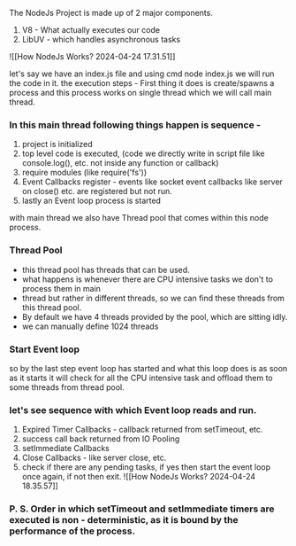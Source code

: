 The NodeJs Project is made up of 2 major components.
1. V8 - What actually executes our code
2. LibUV - which handles asynchronous tasks 


![[How NodeJs Works? 2024-04-24 17.31.51]]

let's say we have an index.js file and using cmd node index.js we will run the code in it.
the execution steps - 
First thing it does is create/spawns a process and this process works on single thread which we will
call main thread.

### In this main thread following things happen is sequence -
1. project is initialized
2. top level code is executed, (code we directly write in script file like console.log(), etc. not inside any function or callback)
3. require modules (like require('fs'))
4. Event Callbacks register - events like socket event callbacks like server on close() etc. are registered but not run.
5. lastly an Event loop process is started

with main thread we also have Thread pool that comes within this node process.
### Thread Pool
* this thread pool has threads that can be used.
* what happens is whenever there are CPU intensive tasks we don't to process them in main
* thread but rather in different threads, so we can find these threads from this thread pool.
* By default we have 4 threads provided by the pool, which are sitting idly.
* we can manually define 1024 threads

### Start Event loop
so by the last step event loop has started and what this loop does is as soon as it starts 
it will check for all the CPU intensive task and offload them to some threads from thread pool.

### let's see sequence with which  Event loop reads and run.
1. Expired Timer Callbacks - callback returned from setTimeout, etc.
2. success call back returned from IO Pooling
3. setImmediate Callbacks
4. Close Callbacks - like server close, etc.
5. check if there are any pending tasks, if yes then start the event loop once again, if not then exit.
![[How NodeJs Works? 2024-04-24 18.35.57]]


### P. S.  Order in which setTimeout and setImmediate timers are executed is non - deterministic, as it is bound by the performance of the process.